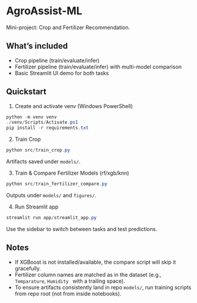 # AgroAssist-ML

Mini-project: Crop and Fertilizer Recommendation.

## What’s included
- Crop pipeline (train/evaluate/infer)
- Fertilizer pipeline (train/evaluate/infer) with multi-model comparison
- Basic Streamlit UI demo for both tasks

## Quickstart

1) Create and activate venv (Windows PowerShell)
```powershell
python -m venv venv
./venv/Scripts/Activate.ps1
pip install -r requirements.txt
```

2) Train Crop
```powershell
python src/train_crop.py
```
Artifacts saved under `models/`.

3) Train & Compare Fertilizer Models (rf/xgb/knn)
```powershell
python src/train_fertilizer_compare.py
```
Outputs under `models/` and `figures/`.

4) Run Streamlit app
```powershell
streamlit run app/streamlit_app.py
```
Use the sidebar to switch between tasks and test predictions.

## Notes
- If XGBoost is not installed/available, the compare script will skip it gracefully.
- Fertilizer column names are matched as in the dataset (e.g., `Temparature`, `Humidity ` with a trailing space).
- To ensure artifacts consistently land in repo `models/`, run training scripts from repo root (not from inside notebooks).
